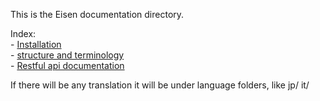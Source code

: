 This is the Eisen documentation directory.

Index:  
    - [Installation](installation.md)  
    - [structure and terminology](structure.md)  
    - [Restful api documentation](api.md)  


If there will be any translation it will be under language folders,
like jp/ it/
